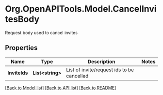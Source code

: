 # Org.OpenAPITools.Model.CancelInvitesBody
Request body used to cancel invites

## Properties

Name | Type | Description | Notes
------------ | ------------- | ------------- | -------------
**InviteIds** | **List&lt;string&gt;** | List of invite/request ids to be cancelled | 

[[Back to Model list]](../README.md#documentation-for-models) [[Back to API list]](../README.md#documentation-for-api-endpoints) [[Back to README]](../README.md)

